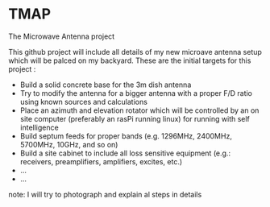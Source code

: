 # TMAP
The Microwave Antenna project

This github project will include all details of my new microave antenna setup which will be palced on my backyard.
These are the initial targets for this project :
- Build a solid concrete base for the 3m dish antenna
- Try to modify the antenna for a bigger antenna with a proper F/D ratio using known sources and calculations
- Place an azimuth and elevation rotator which will be controlled by an on site computer (preferably an rasPi running linux) for running with self intelligence
- Build septum feeds for proper bands (e.g. 1296MHz, 2400MHz, 5700MHz, 10GHz, and so on)
- Build a site cabinet to include all loss sensitive equipment (e.g.: receivers, preamplifiers, amplifiers, excites, etc.)
- ...
- ...


note: I will try to photograph and explain al steps in details
